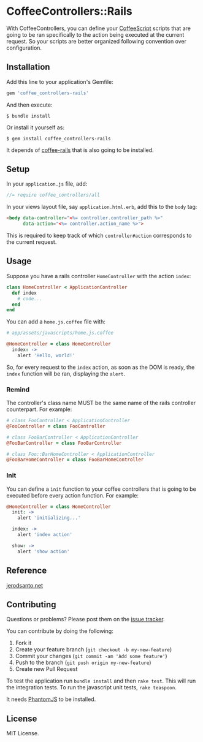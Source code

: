# CoffeeControllers::Rails

With CoffeeControllers, you can define your [CoffeeScript](http://coffeescript.org/) scripts that are going to be ran specifically to the action being executed at the current request.
So your scripts are better organized following convention over configuration.

## Installation

Add this line to your application's Gemfile:

```ruby
gem 'coffee_controllers-rails'
```

And then execute:

    $ bundle install

Or install it yourself as:

    $ gem install coffee_controllers-rails

It depends of [coffee-rails](https://github.com/rails/coffee-rails) that is also going to be installed.

## Setup

In your `application.js` file, add:

```javascript
//= require coffee_controllers/all
```

In your views layout file, say `application.html.erb`, add this to the `body` tag:

```html
<body data-controller="<%= controller.controller_path %>"
      data-action="<%= controller.action_name %>">
```

This is required to keep track of which `controller#action` corresponds to the current request.

## Usage

Suppose you have a rails controller `HomeController` with the action `index`:

```ruby
class HomeController < ApplicationController
  def index
    # code...
  end
end
```


You can add a `home.js.coffee` file with:

```coffeescript
# app/assets/javascripts/home.js.coffee

@HomeController = class HomeController
  index: ->
    alert 'Hello, world!'
```

So, for every request to the `index` action, as soon as the DOM is ready, the `index` function will be ran, displaying the `alert`.

### Remind

The controller's class name MUST be the same name of the rails controller counterpart. For example:

```coffeescript
# class FooController < ApplicationController
@FooController = class FooController

# class FooBarController < ApplicationController
@FooBarController = class FooBarController

# class Foo::BarHomeController < ApplicationController
@FooBarHomeController = class FooBarHomeController
```

### Init

You can define a `init` function to your coffee controllers that is going to be executed before every action function. For example:

```coffeescript
@HomeController = class HomeController
  init: ->
    alert 'initializing...'

  index: ->
    alert 'index action'

  show: ->
    alert 'show action'
```

## Reference

[jerodsanto.net](http://jerodsanto.net/2012/02/a-simple-pattern-to-namespace-and-selectively-execute-certain-bits-of-javascript-depending-on-which-rails-controller-and-action-are-active/)

## Contributing

Questions or problems? Please post them on the [issue tracker](https://github.com/dferrazm/coffee_controllers-rails/issues).

You can contribute by doing the following:

1. Fork it
2. Create your feature branch (`git checkout -b my-new-feature`)
3. Commit your changes (`git commit -am 'Add some feature'`)
4. Push to the branch (`git push origin my-new-feature`)
5. Create new Pull Request

To test the application run `bundle install` and then `rake test`. This will run the integration tests. To run the javascript unit tests, `rake teaspoon`.

It needs [PhantomJS](http://phantomjs.org/) to be installed.

## License

MIT License.

